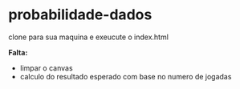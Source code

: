 # probabilidade-dados

clone para sua maquina e exeucute o index.html


**Falta:**

* limpar o canvas
* calculo do resultado esperado com base no numero de jogadas
